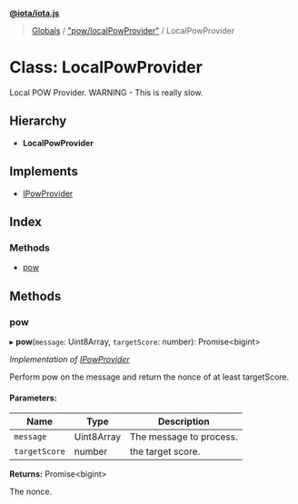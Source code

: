**[@iota/iota.js](../README.md)**

> [Globals](../README.md) / ["pow/localPowProvider"](../modules/_pow_localpowprovider_.md) / LocalPowProvider

# Class: LocalPowProvider

Local POW Provider.
WARNING - This is really slow.

## Hierarchy

* **LocalPowProvider**

## Implements

* [IPowProvider](../interfaces/_models_ipowprovider_.ipowprovider.md)

## Index

### Methods

* [pow](_pow_localpowprovider_.localpowprovider.md#pow)

## Methods

### pow

▸ **pow**(`message`: Uint8Array, `targetScore`: number): Promise<bigint\>

*Implementation of [IPowProvider](../interfaces/_models_ipowprovider_.ipowprovider.md)*

Perform pow on the message and return the nonce of at least targetScore.

#### Parameters:

Name | Type | Description |
------ | ------ | ------ |
`message` | Uint8Array | The message to process. |
`targetScore` | number | the target score. |

**Returns:** Promise<bigint\>

The nonce.
